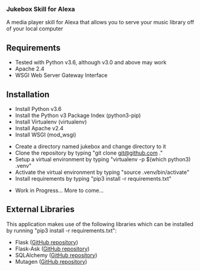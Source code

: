 ### Jukebox Skill for Alexa
A media player skill for Alexa that allows you to serve your music library off of your local computer

## Requirements
* Tested with Python v3.6, although v3.0 and above may work
* Apache 2.4
* WSGI Web Server Gateway Interface

## Installation
- Install Python v3.6
- Install the Python v3 Package Index (python3-pip)
- Install Virtualenv (virtualenv)
- Install Apache v2.4
- Install WSGI (mod_wsgi)

* Create a directory named jukebox and change directory to it
* Clone the repository by typing "git clone git@github.com ."
* Setup a virtual environment by typing "virtualenv -p $(which python3) .venv"
* Activate the virtual environment by typing "source .venv/bin/activate"
* Install requirements by typing "pip3 install -r requirements.txt"

- Work in Progress... More to come...

## External Libraries
This application makes use of the following libraries which can be installed by running "pip3 install -r requirements.txt":
* Flask ([GitHub repository](https://github.com/pallets/flask))
* Flask-Ask ([GitHub repository](https://github.com/johnwheeler/flask-ask))
* SQLAlchemy ([GitHub repository](https://github.com/zzzeek/sqlalchemy))
* Mutagen ([GitHub repository](https://github.com/quodlibet/mutagen))